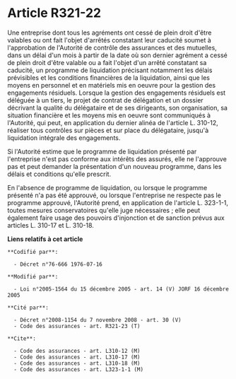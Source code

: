 # Article R321-22

Une entreprise dont tous les agréments ont cessé de plein droit d'être valables ou ont fait l'objet d'arrêtés constatant leur
caducité soumet à l'approbation de l'Autorité de contrôle des assurances et des mutuelles, dans un délai d'un mois à partir
de la date où son dernier agrément a cessé de plein droit d'être valable ou a fait l'objet d'un arrêté constatant sa
caducité, un programme de liquidation précisant notamment les délais prévisibles et les conditions financières de la
liquidation, ainsi que les moyens en personnel et en matériels mis en oeuvre pour la gestion des engagements résiduels.
Lorsque la gestion des engagements résiduels est déléguée à un tiers, le projet de contrat de délégation et un dossier
décrivant la qualité du délégataire et de ses dirigeants, son organisation, sa situation financière et les moyens mis en
oeuvre sont communiqués à l'Autorité, qui peut, en application du dernier alinéa de l'article L. 310-12, réaliser tous
contrôles sur pièces et sur place du délégataire, jusqu'à liquidation intégrale des engagements.

Si l'Autorité estime que le programme de liquidation présenté par l'entreprise n'est pas conforme aux intérêts des assurés,
elle ne l'approuve pas et peut demander la présentation d'un nouveau programme, dans les délais et conditions qu'elle
prescrit.

En l'absence de programme de liquidation, ou lorsque le programme présenté n'a pas été approuvé, ou lorsque l'entreprise ne
respecte pas le programme approuvé, l'Autorité prend, en application de l'article L. 323-1-1, toutes mesures conservatoires
qu'elle juge nécessaires ; elle peut également faire usage des pouvoirs d'injonction et de sanction prévus aux articles L.
310-17 et L. 310-18.

**Liens relatifs à cet article**

	**Codifié par**:

	  - Décret n°76-666 1976-07-16

	**Modifié par**:

	  - Loi n°2005-1564 du 15 décembre 2005 - art. 14 (V) JORF 16 décembre 2005

	**Cité par**:

	  - Décret n°2008-1154 du 7 novembre 2008 - art. 30 (V)
	  - Code des assurances - art. R321-23 (T)

	**Cite**:

	  - Code des assurances - art. L310-12 (M)
	  - Code des assurances - art. L310-17 (M)
	  - Code des assurances - art. L310-18 (M)
	  - Code des assurances - art. L323-1-1 (M)
